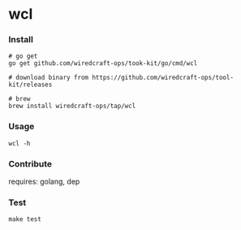 # wcl

### Install

```
# go get
go get github.com/wiredcraft-ops/took-kit/go/cmd/wcl

# download binary from https://github.com/wiredcraft-ops/tool-kit/releases

# brew
brew install wiredcraft-ops/tap/wcl
```

### Usage

```
wcl -h
```

### Contribute

requires: golang, dep

### Test

```
make test
```